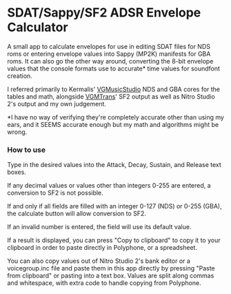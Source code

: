 # SDAT/Sappy/SF2 ADSR Envelope Calculator

A small app to calculate envelopes for use in editing SDAT files for NDS roms or entering envelope values into Sappy (MP2K) manifests for GBA roms. It can also go the other way around, converting the 8-bit envelope values that the console formats use to accurate* time values for soundfont creation.

I referred primarily to Kermalis' [VGMusicStudio](https://github.com/Kermalis/VGMusicStudio/) NDS and GBA cores for the tables and math, alongside [VGMTrans](https://github.com/vgmtrans/vgmtrans)' SF2 output as well as Nitro Studio 2's output and my own judgement.

*I have no way of verifying they're completely accurate other than using my ears, and it SEEMS accurate enough but my math and algorithms might be wrong.

### How to use

Type in the desired values into the Attack, Decay, Sustain, and Release text boxes.

If any decimal values or values other than integers 0-255 are entered, a conversion to SF2 is not possible.

If and only if all fields are filled with an integer 0-127 (NDS) or 0-255 (GBA), the calculate button will allow conversion to SF2.

If an invalid number is entered, the field will use its default value.

If a result is displayed, you can press "Copy to clipboard" to copy it to your clipboard in order to paste directly in Polyphone, or a spreadsheet.

You can also copy values out of Nitro Studio 2's bank editor or a voicegroup.inc file and paste them in this app directly by pressing "Paste from clipboard" or pasting into a text box. Values are split along commas and whitespace, with extra code to handle copying from Polyphone.